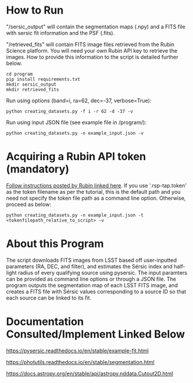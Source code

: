 # How to Run
"/sersic_output" will contain the segmentation maps (.npy) and a FITS file with sersic fit information and the PSF (.fits).

"/retrieved_fits" will contain FITS image files retrieved from the Rubin Science platform. You will need your own Rubin API key to retrieve the images. How to provide this information to the script is detailed further below.
```
cd program
pip install requirements.txt
mkdir sersic_output
mkdir retrieved_fits
```
Run using options (band=i, ra=62, dec=-37, verbose=True): 
```
python creating_datasets.py -f i -r 62 -d -37 -v  
```

Run using input JSON file (see example file in /program/):
```
python creating_datasets.py -n example_input.json -v
```

# Acquiring a Rubin API token (mandatory)

[Follow instructions posted by Rubin linked here](https://dp0-2.lsst.io/data-access-analysis-tools/api-intro.html). If you use '.rsp-tap.token' as the token filename as per the tutorial, this is the default path and you need not specify the token file path as a command line option. Otherwise, proceed as below:
```
python creating_datasets.py -n example_input.json -t <tokenfilepath_relative_to_script> -v
```

# About this Program
The script downloads FITS images from LSST based off user-inputted parameters (RA, DEC, and filter), and estimates the Sérsic index and half-light radius of every qualifying source using pysersic. The input paramters can be provided as command line options or through a JSON file. The program outputs the segmentation map of each LSST FITS image, and creates a FITS file with Sérsic values corresponding to a source ID so that each source can be linked to its fit.



# Documentation Consulted/Implement Linked Below

https://pysersic.readthedocs.io/en/stable/example-fit.html

https://photutils.readthedocs.io/en/stable/segmentation.html

https://docs.astropy.org/en/stable/api/astropy.nddata.Cutout2D.html

